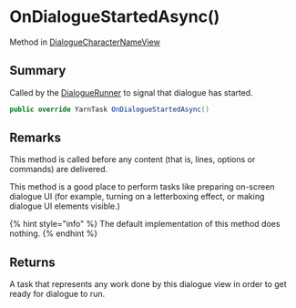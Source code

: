# OnDialogueStartedAsync()

Method in [DialogueCharacterNameView](yarn.unity.dialoguecharacternameview.md)

## Summary

Called by the [DialogueRunner](yarn.unity.dialoguerunner.md) to signal that dialogue has started.

```csharp
public override YarnTask OnDialogueStartedAsync()
```

## Remarks

This method is called before any content (that is, lines, options or commands) are delivered.

This method is a good place to perform tasks like preparing on-screen dialogue UI (for example, turning on a letterboxing effect, or making dialogue UI elements visible.)

{% hint style="info" %}
The default implementation of this method does nothing.
{% endhint %}

## Returns

A task that represents any work done by this dialogue view in order to get ready for dialogue to run.
